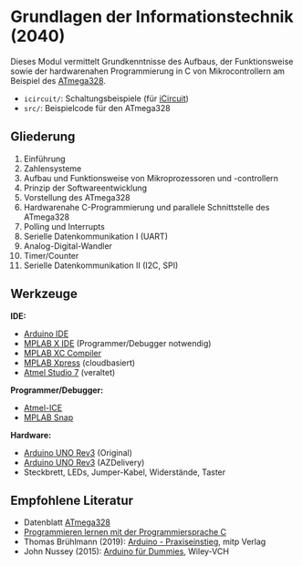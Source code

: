# Grundlagen der Informationstechnik (2040)

Dieses Modul vermittelt Grundkenntnisse des Aufbaus, der Funktionsweise sowie der hardwarenahen Programmierung in C von Mikrocontrollern am Beispiel des [ATmega328](https://www.microchip.com/wwwproducts/en/ATmega328p).

* `icircuit/`: Schaltungsbeispiele (für [iCircuit](http://icircuitapp.com))
* `src/`: Beispielcode für den ATmega328

## Gliederung
1. Einführung
2. Zahlensysteme
3. Aufbau und Funktionsweise von Mikroprozessoren und -controllern
4. Prinzip der Softwareentwicklung
5. Vorstellung des ATmega328
6. Hardwarenahe C-Programmierung und parallele Schnittstelle des ATmega328
7. Polling und Interrupts
8. Serielle Datenkommunikation I (UART)
9. Analog-Digital-Wandler
10. Timer/Counter
11. Serielle Datenkommunikation II (I2C, SPI)

## Werkzeuge
**IDE:**
- [Arduino IDE](https://www.arduino.cc/en/software)
- [MPLAB X IDE](https://www.microchip.com/en-us/development-tools-tools-and-software/mplab-x-ide) (Programmer/Debugger notwendig)
- [MPLAB XC Compiler](https://www.microchip.com/en-us/development-tools-tools-and-software/mplab-xc-compilers)
- [MPLAB Xpress](https://www.microchip.com/en-us/development-tools-tools-and-software/mplab-xpress) (cloudbasiert)
- [Atmel Studio 7](https://www.microchip.com/en-us/development-tools-tools-and-software/microchip-studio-for-avr-and-sam-devices) (veraltet)

**Programmer/Debugger:**
- [Atmel-ICE](https://www.microchip.com/DevelopmentTools/ProductDetails/ATATMEL-ICE)
- [MPLAB Snap](https://www.microchip.com/developmenttools/ProductDetails/PartNO/PG164100)

**Hardware:**
- [Arduino UNO Rev3](https://store.arduino.cc/arduino-uno-rev3) (Original)
- [Arduino UNO Rev3](https://www.az-delivery.de/collections/arduino-kompatible-boards/products/uno-r3) (AZDelivery)
- Steckbrett, LEDs, Jumper-Kabel, Widerstände, Taster

## Empfohlene Literatur
* Datenblatt [ATmega328](http://ww1.microchip.com/downloads/en/DeviceDoc/Atmel-7810-Automotive-Microcontrollers-ATmega328P_Datasheet.pdf)
* [Programmieren lernen mit der Programmiersprache C](https://www.c-howto.de)
* Thomas Brühlmann (2019): [Arduino - Praxiseinstieg](https://www.mitp.de/IT-WEB/Elektronik-Maker/Arduino-Praxiseinstieg-oxid.html), mitp Verlag
* John Nussey (2015): [Arduino für Dummies](https://www.wiley-vch.de/de/fachgebiete/computer-und-informatik/arduino-fuer-dummies-978-3-527-71065-2), Wiley-VCH


